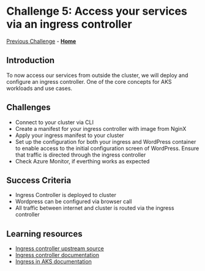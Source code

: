 # Challenge 5: Access your services via an ingress controller

[Previous Challenge](./04-Scale-up.md) - **[Home](../README.md)**

## Introduction

To now access our services from outside the cluster, we will deploy and configure an ingress controller. One of the core concepts for AKS workloads and use cases.

## Challenges

- Connect to your cluster via CLI
- Create a manifest for your ingress controller with image from NginX
- Apply your ingress manifest to your cluster
- Set up the configuration for both your ingress and WordPress container to enable access to the initial configuration screen of WordPress. Ensure that traffic is directed through the ingress controller
- Check Azure Monitor, if everthing works as expected

## Success Criteria

- Ingress Controller is deployed to cluster
- Wordpress can be configured via browser call
- All traffic between internet and cluster is routed via the ingress controller

## Learning resources

- [Ingress controller upstream source](https://docs.nginx.com/nginx-ingress-controller/installation/installation-with-manifests/)
- [Ingress controller documentation](https://docs.nginx.com/nginx-ingress-controller/)
- [Ingress in AKS documentation](https://learn.microsoft.com/en-us/azure/aks/ingress-basic?tabs=azure-cli)
